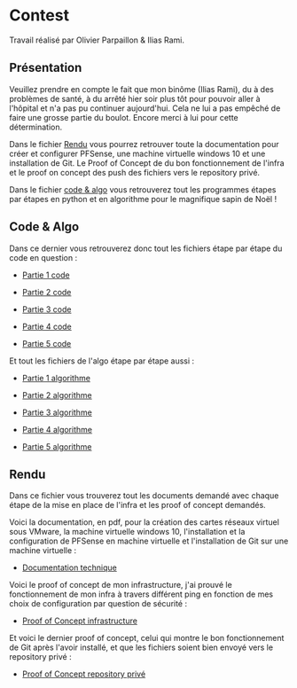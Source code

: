 # Contest

Travail réalisé par Olivier Parpaillon & Ilias Rami.

## Présentation

Veuillez prendre en compte le fait que mon binôme (Ilias Rami), du à des problèmes de santé, à du arrêté hier soir plus tôt pour pouvoir aller à l'hôpital et n'a pas pu continuer aujourd'hui. Cela ne lui a pas empêché de faire une grosse partie du boulot. Encore merci à lui pour cette détermination.

Dans le fichier [Rendu](Rendu/) vous pourrez retrouver toute la documentation pour créer et configurer PFSense, une machine virtuelle windows 10 et une installation de Git. Le Proof of Concept de du bon fonctionnement de l'infra et le proof on concept des push des fichiers vers le repository privé.

Dans le fichier [code & algo](code_and_algo/) vous retrouverez tout les programmes étapes par étapes en python et en algorithme pour le magnifique sapin de Noël !


## Code & Algo

Dans ce dernier vous retrouverez donc tout les fichiers étape par étape du code en question :

- [Partie 1 code](code_and_algo/Xmas.py)

- [Partie 2 code](code_and_algo/Xmas2.py)

- [Partie 3 code](code_and_algo/Xmas3.py)

- [Partie 4 code](code_and_algo/Xmas4.py)

- [Partie 5 code](code_and_algo/Xmas5.py)

Et tout les fichiers de l'algo étape par étape aussi :

- [Partie 1 algorithme](code_and_algo/algo_xmastree_level1.txt)

- [Partie 2 algorithme](code_and_algo/algo_xmastree_level2.txt)

- [Partie 3 algorithme](code_and_algo/algo_xmastree_level3.txt)

- [Partie 4 algorithme](code_and_algo/algo_xmastree_level4.txt)

- [Partie 5 algorithme](code_and_algo/algo_xmastree_level5.txt)


## Rendu

Dans ce fichier vous trouverez tout les documents demandé avec chaque étape de la mise en place de l'infra et les proof of concept demandés.

Voici la documentation, en pdf, pour la création des cartes réseaux virtuel sous VMware, la machine virtuelle windows 10, l'installation et la configuration de PFSense en machine virtuelle et l'installation de Git sur une machine virtuelle :

- [Documentation technique](Rendu/Rendu_Git_Privee.pdf)

Voici le proof of concept de mon infrastructure, j'ai prouvé le fonctionnement de mon infra à travers différent ping en fonction de mes choix de configuration par question de sécurité :

- [Proof of Concept infrastructure](Rendu/Proof_Of_Concept_Infra.pdf)

Et voici le dernier proof of concept, celui qui montre le bon fonctionnement de Git après l'avoir installé, et que les fichiers soient bien envoyé vers le repository privé :

- [Proof of Concept repository privé](Rendu/POC_push_git_pv.pdf)